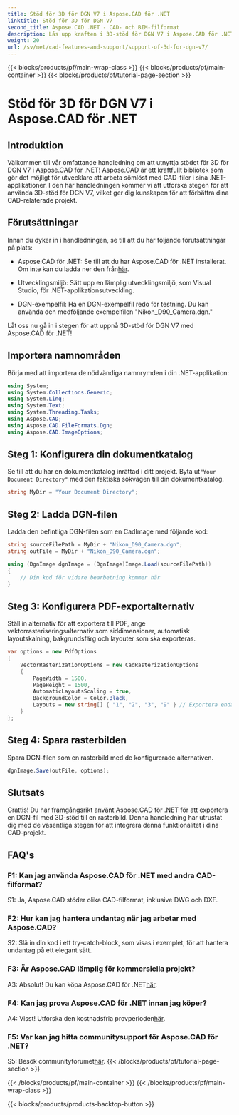 ```yaml
---
title: Stöd för 3D för DGN V7 i Aspose.CAD för .NET
linktitle: Stöd för 3D för DGN V7
second_title: Aspose.CAD .NET - CAD- och BIM-filformat
description: Lås upp kraften i 3D-stöd för DGN V7 i Aspose.CAD för .NET. Följ vår steg-för-steg handledning.
weight: 20
url: /sv/net/cad-features-and-support/support-of-3d-for-dgn-v7/
---
```


{{< blocks/products/pf/main-wrap-class >}}
{{< blocks/products/pf/main-container >}}
{{< blocks/products/pf/tutorial-page-section >}}

# Stöd för 3D för DGN V7 i Aspose.CAD för .NET

## Introduktion

Välkommen till vår omfattande handledning om att utnyttja stödet för 3D för DGN V7 i Aspose.CAD för .NET! Aspose.CAD är ett kraftfullt bibliotek som gör det möjligt för utvecklare att arbeta sömlöst med CAD-filer i sina .NET-applikationer. I den här handledningen kommer vi att utforska stegen för att använda 3D-stöd för DGN V7, vilket ger dig kunskapen för att förbättra dina CAD-relaterade projekt.

## Förutsättningar

Innan du dyker in i handledningen, se till att du har följande förutsättningar på plats:

-  Aspose.CAD för .NET: Se till att du har Aspose.CAD för .NET installerat. Om inte kan du ladda ner den från[här](https://releases.aspose.com/cad/net/).

- Utvecklingsmiljö: Sätt upp en lämplig utvecklingsmiljö, som Visual Studio, för .NET-applikationsutveckling.

- DGN-exempelfil: Ha en DGN-exempelfil redo för testning. Du kan använda den medföljande exempelfilen "Nikon_D90_Camera.dgn."

Låt oss nu gå in i stegen för att uppnå 3D-stöd för DGN V7 med Aspose.CAD för .NET!

## Importera namnområden

Börja med att importera de nödvändiga namnrymden i din .NET-applikation:

```csharp
using System;
using System.Collections.Generic;
using System.Linq;
using System.Text;
using System.Threading.Tasks;
using Aspose.CAD;
using Aspose.CAD.FileFormats.Dgn;
using Aspose.CAD.ImageOptions;
```

## Steg 1: Konfigurera din dokumentkatalog

 Se till att du har en dokumentkatalog inrättad i ditt projekt. Byta ut`"Your Document Directory"` med den faktiska sökvägen till din dokumentkatalog.

```csharp
string MyDir = "Your Document Directory";
```

## Steg 2: Ladda DGN-filen

Ladda den befintliga DGN-filen som en CadImage med följande kod:

```csharp
string sourceFilePath = MyDir + "Nikon_D90_Camera.dgn";
string outFile = MyDir + "Nikon_D90_Camera.dgn";

using (DgnImage dgnImage = (DgnImage)Image.Load(sourceFilePath))
{
    // Din kod för vidare bearbetning kommer här
}
```

## Steg 3: Konfigurera PDF-exportalternativ

Ställ in alternativ för att exportera till PDF, ange vektorrasteriseringsalternativ som siddimensioner, automatisk layoutskalning, bakgrundsfärg och layouter som ska exporteras.

```csharp
var options = new PdfOptions
{
    VectorRasterizationOptions = new CadRasterizationOptions
    {
        PageWidth = 1500,
        PageHeight = 1500,
        AutomaticLayoutsScaling = true,
        BackgroundColor = Color.Black,
        Layouts = new string[] { "1", "2", "3", "9" } // Exportera endast angivna vyer
    }
};
```

## Steg 4: Spara rasterbilden

Spara DGN-filen som en rasterbild med de konfigurerade alternativen.

```csharp
dgnImage.Save(outFile, options);
```

## Slutsats

Grattis! Du har framgångsrikt använt Aspose.CAD för .NET för att exportera en DGN-fil med 3D-stöd till en rasterbild. Denna handledning har utrustat dig med de väsentliga stegen för att integrera denna funktionalitet i dina CAD-projekt.

## FAQ's

### F1: Kan jag använda Aspose.CAD för .NET med andra CAD-filformat?

S1: Ja, Aspose.CAD stöder olika CAD-filformat, inklusive DWG och DXF.

### F2: Hur kan jag hantera undantag när jag arbetar med Aspose.CAD?

S2: Slå in din kod i ett try-catch-block, som visas i exemplet, för att hantera undantag på ett elegant sätt.

### F3: Är Aspose.CAD lämplig för kommersiella projekt?

 A3: Absolut! Du kan köpa Aspose.CAD för .NET[här](https://purchase.aspose.com/buy).

### F4: Kan jag prova Aspose.CAD för .NET innan jag köper?

A4: Visst! Utforska den kostnadsfria provperioden[här](https://releases.aspose.com/).

### F5: Var kan jag hitta communitysupport för Aspose.CAD för .NET?

 S5: Besök communityforumet[här](https://forum.aspose.com/c/cad/19).
{{< /blocks/products/pf/tutorial-page-section >}}

{{< /blocks/products/pf/main-container >}}
{{< /blocks/products/pf/main-wrap-class >}}

{{< blocks/products/products-backtop-button >}}
